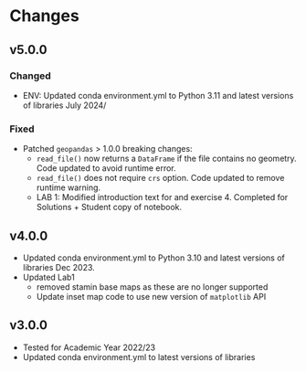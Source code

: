 # Changes

## v5.0.0

### Changed

* ENV: Updated conda environment.yml to Python 3.11 and latest versions of libraries July 2024/

### Fixed

* Patched `geopandas` > 1.0.0 breaking changes:
    * `read_file()` now returns a `DataFrame` if the file contains no geometry. Code updated to avoid runtime error.
    * `read_file()` does not require `crs` option. Code updated to remove runtime warning.
    * LAB 1: Modified introduction text for and exercise 4. Completed for Solutions + Student copy of notebook.


## v4.0.0
* Updated conda environment.yml to Python 3.10 and latest versions of libraries Dec 2023.
* Updated Lab1
    * removed stamin base maps as these are no longer supported
    * Update inset map code to use new version of `matplotlib` API


## v3.0.0
* Tested for Academic Year 2022/23
* Updated conda environment.yml to latest versions of libraries
